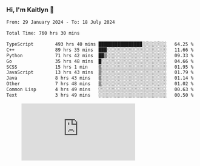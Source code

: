 ### Hi, I'm Kaitlyn 👋
<!--START_SECTION:waka-->

```txt
From: 29 January 2024 - To: 18 July 2024

Total Time: 760 hrs 30 mins

TypeScript        493 hrs 40 mins ████████████████░░░░░░░░░   64.25 %
C++               89 hrs 35 mins  ███░░░░░░░░░░░░░░░░░░░░░░   11.66 %
Python            71 hrs 42 mins  ██▒░░░░░░░░░░░░░░░░░░░░░░   09.33 %
Go                35 hrs 48 mins  █░░░░░░░░░░░░░░░░░░░░░░░░   04.66 %
SCSS              15 hrs 1 min    ▒░░░░░░░░░░░░░░░░░░░░░░░░   01.95 %
JavaScript        13 hrs 43 mins  ▒░░░░░░░░░░░░░░░░░░░░░░░░   01.79 %
Java              8 hrs 43 mins   ▒░░░░░░░░░░░░░░░░░░░░░░░░   01.14 %
Other             7 hrs 48 mins   ▒░░░░░░░░░░░░░░░░░░░░░░░░   01.02 %
Common Lisp       4 hrs 49 mins   ░░░░░░░░░░░░░░░░░░░░░░░░░   00.63 %
Text              3 hrs 49 mins   ░░░░░░░░░░░░░░░░░░░░░░░░░   00.50 %
```

<!--END_SECTION:waka-->

<figure><embed src="https://wakatime.com/share/@018d58bc-3d22-46c9-b2d7-4ed36fb8172d/243b5d9b-77cd-4133-89ff-dcc8f225fa18.svg"></embed></figure>
